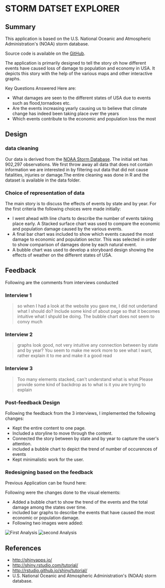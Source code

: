 # STORM DATSET EXPLORER


## Summary

This application is based on the U.S. National Oceanic and Atmospheric Administration's (NOAA) storm database.

Source code is available on the [GitHub](https://github.com/rahulravindran0108/storm-dataset-explorer).

The application is primarily designed to tell the story oh how different events have caused loss of damage to population and economy in USA. It depicts this story with the help of the various maps and other interactive graphs.

Key Questions Answered Here are:

- What damages are seen to the different states of USA due to events such as flood,tornadoes etc.
- Are the events increasing yearly causing us to believe that climate change has indeed been taking place over the years
- Which events contribute to the economic and population loss the most

## Design

### data cleaning

Our data is derived from the [NOAA Storm Database](https://d396qusza40orc.cloudfront.net/repdata%2Fdata%2FStormData.csv.bz2). The initial set has 902,297 observations. We first throw away all data that does not contain information we are interested in by filtering out data that did not cause fatalities, injuries or damage.The entire cleaning was done in R and the dataset is available in the data folder.

### Choice of representation of data

The main story is to discuss the effects of events by state and by year.
For the first criteria the following choices were made initially:

- I went ahead with line charts to describe the number of events taking place early. A Stacked surface chart was used to compare the economic and population damage caused by the various events.
- A final bar chart was included to show which events caused the most damage to economic and population sector. This was selected in order to show comparison of damages done by each natural event.
- A bubble chart was used to develop a storyboard design showing the effects of weather on the different states of USA.
## Feedback

Following are the comments from interviews conducted

### Interview 1

> so when I had a look at the website you gave me, I did not undertand what I should do?
> Include some kind of about page so that it becomes intuitive what I shpuld be doing.
> The bubble chart does not seem to convy much

### Interview 2
> graphs look good, not very intuitive any connection between by state and by year?
> You seem to make me work more to see what I want, rather explain it to me and make it a good read

### Interview 3
> Too many elements stacked, can't understand what is what
> Please provide some kind of backdrop as to what is it you are trying to explain

### Post-feedback Design

Following the feedback from the 3 interviews, I implemented the following changes:

- Kept the entire content to one page.
- Included a storyline to move through the content.
- Connected the story between by state and by year to capture the user's attention.
- included a bubble chart to depict the trend of number of occurences of events
- Kept minimalistic work for the user.

### Redesigning based on the feedback
Previous Application can be found here:

Following were the changes done to the visual elements:

- Added a bubble chart to show the trend of the events and the total damage among the states over time.
- included bar graphs to describe the events that have caused the most economic or population damage.
- Following two images were added:

![First Analysis](https://raw.githubusercontent.com/rahulravindran0108/data-visualisation-udacity/tree/master/img/1.png)
![second Analysis](https://raw.githubusercontent.com/rahulravindran0108/data-visualisation-udacity/tree/master/img/1.png)

## References

- http://shinyapps.io/
- http://shiny.rstudio.com/tutorial/
- http://rstudio.github.io/shiny/tutorial/
- U.S. National Oceanic and Atmospheric Administration's (NOAA) storm database.

